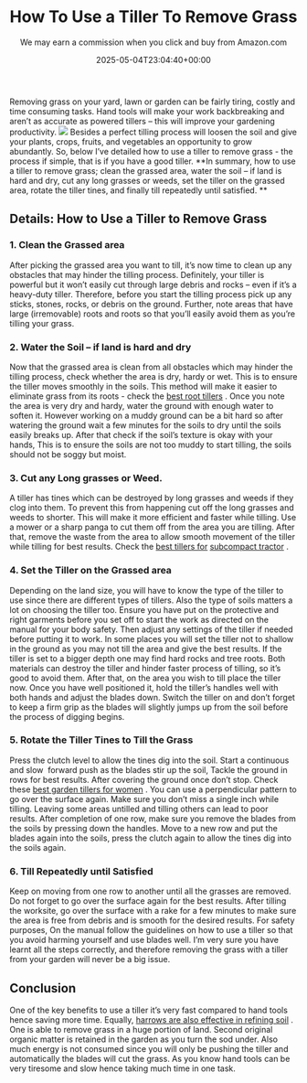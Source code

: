 ﻿---
author: We may earn a commission when you click and buy from Amazon.com
layout: post
title: How To Use a Tiller To Remove Grass
date: '2025-05-04T23:04:40+00:00'
categories:
- Tillers
tags: []
slug: /how-to-use-a-tiller-to-remove-grass/
lastmod: 2025-05-07T12:21:28+03:00
---

Removing grass on your yard, lawn or garden can be fairly tiring, costly and time consuming tasks. Hand tools will make your work backbreaking and aren’t as accurate as powered tillers – this will improve your gardening productivity.
![](/assets/img/img/)
Besides a perfect tilling process will loosen the soil and give your plants, crops, fruits, and vegetables an opportunity to grow abundantly. So, below I’ve detailed how to use a tiller to remove grass - the process if simple, that is if you have a good tiller.
**In summary, how to use a tiller to remove grass; clean the grassed area, water the soil – if land is hard and dry, cut any long grasses or weeds, set the tiller on the grassed area, rotate the tiller tines, and finally till repeatedly until satisfied. **
## Details: How to Use a Tiller to Remove Grass

### 1. Clean the Grassed area
After picking the grassed area you want to till, it’s now time to clean up any obstacles that may hinder the tilling process. Definitely, your tiller is powerful but it won’t easily cut through large debris and rocks – even if it’s a heavy-duty tiller.
Therefore, before you start the tilling process pick up any sticks, stones, rocks, or debris on the ground. Further, note areas that have large (irremovable) roots and roots so that you’ll easily avoid them as you’re tilling your grass.
### 2. Water the Soil – if land is hard and dry
Now that the grassed area is clean from all obstacles which may hinder the tilling process, check whether the area is dry, hardy or wet. This is to ensure the tiller moves smoothly in the soils. This method will make it easier to eliminate grass from its roots - check the
[best root tillers](https://pestpolicy.com/best-tiller-for-roots/)
.
Once you note the area is very dry and hardy, water the ground with enough water to soften it. However working on a muddy ground can be a bit hard so after watering the ground wait a few minutes for the soils to dry until the soils easily breaks up.
After that check if the soil’s texture is okay with your hands, This is to ensure the soils are not too muddy to start tilling, the soils should not be soggy but moist.
### 3. Cut any Long grasses or Weed.
A tiller has tines which can be destroyed by long grasses and weeds if they clog into them. To prevent this from happening cut off the long grasses and weeds to shorter. This will make it more efficient and faster while tilling.
Use a mower or a sharp panga to cut them off from the area you are tilling. After that, remove the waste from the area to allow smooth movement of the tiller while tilling for best results. Check the
[best tillers for](https://pestpolicy.com/best-tiller-for-subcompact-tractor/)
[subcompact tractor](https://pestpolicy.com/best-tiller-for-subcompact-tractor/)
.
### 4. Set the Tiller on the Grassed area
Depending on the land size, you will have to know the type of the tiller to use since there are different types of tillers. Also the type of soils matters a lot on choosing the tiller too.
Ensure you have put on the protective and right garments before you set off to start the work as directed on the manual for your body safety. Then adjust any settings of the tiller if needed before putting it to work.
In some places you will set the tiller not to shallow in the ground as you may not till the area and give the best results. If the tiller is set to a bigger depth one may find hard rocks and tree roots. Both materials can destroy the tiller and hinder faster process of tilling, so it’s good to avoid them.
After that, on the area you wish to till place the tiller now. Once you have well positioned it, hold the tiller’s handles well with both hands and adjust the blades down. Switch the tiller on and don’t forget to keep a firm grip as the blades will slightly jumps up from the soil before the process of digging begins.
### 5. Rotate the Tiller Tines to Till the Grass
Press the clutch level to allow the tines dig into the soil. Start a continuous and slow  forward push as the blades stir up the soil, Tackle the ground in rows for best results. After covering the ground once don’t stop. Check these
[best garden tillers for women](https://pestpolicy.com/best-garden-tiller-for-a-woman/)
.
You can use a perpendicular pattern to go over the surface again. Make sure you don’t miss a single inch while tilling. Leaving some areas untilled and tilling others can lead to poor results.
After completion of one row, make sure you remove the blades from the soils by pressing down the handles. Move to a new row and put the blades again into the soils, press the clutch again to allow the tines dig into the soils again.
### 6. Till Repeatedly until Satisfied
Keep on moving from one row to another until all the grasses are removed. Do not forget to go over the surface again for the best results.
After tilling the worksite, go over the surface with a rake for a few minutes to make sure the area is free from debris and is smooth for the desired results.
For safety purposes, On the manual follow the guidelines on how to use a tiller so that you avoid harming yourself and use blades well. I’m very sure you have learnt all the steps correctly, and therefore removing the grass with a tiller from your garden will never be a big issue.
## Conclusion
One of the key benefits to use a tiller it’s very fast compared to hand tools hence saving more time. Equally,
[harrows are also effective in refining soil](https://pestpolicy.com/harrowing-guide/)
.
One is able to remove grass in a huge portion of land. Second original organic matter is retained in the garden as you turn the sod under.
Also much energy is not consumed since you will only be pushing the tiller and automatically the blades will cut the grass. As you know hand tools can be very tiresome and slow hence taking much time in one task.